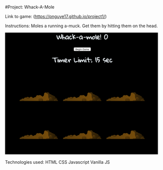 #Project: Whack-A-Mole

Link to game:  (https://pnguye17.github.io/project1/)

Instructions: Moles a running a-muck. Get them by hitting them on the head.

![preview](https://github.com/pnguye17/project1/blob/master/photos_project1/Screen%20Shot%202019-04-10%20at%209.53.30%20AM.png)








Technologies used:
HTML
CSS
Javascript
Vanilla JS




